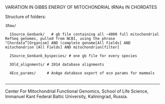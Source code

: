 VARIATION IN GIBBS ENERGY OF MITOCHONDRIAL tRNAs IN CHORDATES

Structure of folders:

```
1Raw/

  1Source_Genbank/   # gb file containing all ~4000 full mitochondrial RefSeq genomes, pulled from NCBI, using the phrase "Chordata”[Organism] AND (complete genome[All Fields] AND mitochondrion [All Fields] AND mitochondrion[filter]
  
  2Source_Genbank_byspecies/ # one gb file for every species
  
  3Old_alignments/ # 2014 database alignments
  
  4Eco_params/     # AnAge database export of eco params for mammals
  
```
-------------------------------------------------------------------------

Center For Mitochondrial Functional Genomics, School of Life Science, 
Immanuel Kant Federal Baltic University, 
Kaliningrad, Russia.
